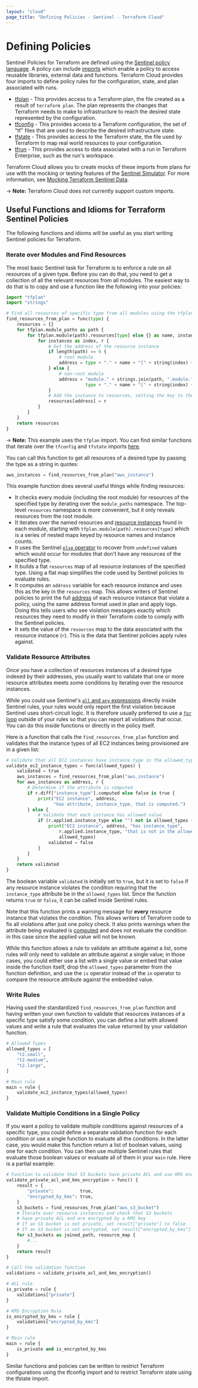 ```yaml
---
layout: "cloud"
page_title: "Defining Policies - Sentinel - Terraform Cloud"
---
```


# Defining Policies

Sentinel Policies for Terraform are defined using the [Sentinel policy
language](https://docs.hashicorp.com/sentinel/language/). A policy can include
[imports](https://docs.hashicorp.com/sentinel/concepts/imports) which enable a
policy to access reusable libraries, external data and functions. Terraform
Cloud provides four imports to define policy rules for the configuration,
state, and plan associated with runs.

- [tfplan](./tfplan.html) - This provides access to a Terraform plan, the file
  created as a result of `terraform plan`.	 The plan represents the changes
  that Terraform needs to make to infrastructure to reach the desired state
  represented by the configuration.
- [tfconfig](./tfconfig.html) - This provides access to a Terraform
  configuration, the set of "tf" files that are used to describe the desired
  infrastructure state.
- [tfstate](./tfstate.html) - This provides access to the Terraform state, the
  file used by Terraform to map real world resources to your configuration.
- [tfrun](./tfrun.html) - This provides access to data associated with a run
  in Terraform Enterprise, such as the run's workspace.

Terraform Cloud allows you to create mocks of these imports from plans for
use with the mocking or testing features of the [Sentinel
Simulator](https://docs.hashicorp.com/sentinel/commands/). For more information,
see [Mocking Terraform Sentinel Data](../mock.html).

-> **Note:** Terraform Cloud does not currently support custom imports.

## Useful Functions and Idioms for Terraform Sentinel Policies

The following functions and idioms will be useful as you start writing Sentinel
policies for Terraform.

### Iterate over Modules and Find Resources

The most basic Sentinel task for Terraform is to enforce a rule on all resources
of a given type. Before you can do that, you need to get a collection of all the
relevant resources from all modules. The easiest way to do that is to copy and
use a function like the following into your policies:

```python
import "tfplan"
import "strings"

# Find all resources of specific type from all modules using the tfplan import
find_resources_from_plan = func(type) {
    resources = {}
    for tfplan.module_paths as path {
        for tfplan.module(path).resources[type] else {} as name, instances {
            for instances as index, r {
                # Get the address of the resource instance
                if length(path) == 0 {
                    # root module
                    address = type + "." + name + "[" + string(index) + "]"
                } else {
                    # non-root module
                    address = "module." + strings.join(path, ".module.") + "." +
                              type + "." + name + "[" + string(index) + "]"
                }
                # Add the instance to resources, setting the key to the address
                resources[address] = r
            }
        }
    }
    return resources
}
```

-> **Note:** This example uses the `tfplan` import. You can find similar
functions that iterate over the `tfconfig` and `tfstate` imports
[here](https://github.com/hashicorp/terraform-guides/tree/master/governance/second-generation/common-functions).

You can call this function to get all resources of a desired type by passing the
type as a string in quotes:

```python
aws_instances = find_resources_from_plan("aws_instance")
```

This example function does several useful things while finding resources:

- It checks every module (including the root module) for resources of the
  specified type by iterating over the `module_paths` namespace. The top-level
  `resources` namespace is more convenient, but it only reveals resources from
  the root module.
- It iterates over the named resources and [resource
  instances](/docs/configuration/resources.html#count-multiple-resource-instances)
  found in each module, starting with `tfplan.module(path).resources[type]`
  which is a series of nested maps keyed by resource names and instance counts.
- It uses the Sentinel [`else`
  operator](https://docs.hashicorp.com/sentinel/language/spec#else-operator) to
  recover from `undefined` values which would occur for modules that don't have
  any resources of the specified type.
- It builds a flat `resources` map of all resource instances of the specified
  type. Using a flat map simplifies the code used by Sentinel policies to
  evaluate rules.
- It computes an `address` variable for each resource instance and uses this as
  the key in the `resources` map. This allows writers of Sentinel policies to
  print the full [address](/docs/internals/resource-addressing.html) of each
  resource instance that violate a policy, using the same address format used in
  plan and apply logs. Doing this tells users who see violation messages exactly
  which resources they need to modify in their Terraform code to comply with the
  Sentinel policies.
- It sets the value of the `resources` map to the data associated with the
  resource instance (`r`). This is the data that Sentinel policies apply rules
  against.

### Validate Resource Attributes

Once you have a collection of resources instances of a desired type indexed by
their addresses, you usually want to validate that one or more resource
attributes meets some conditions by iterating over the resource instances.

While you could use Sentinel's [`all` and `any`
expressions](https://docs.hashicorp.com/sentinel/language/boolexpr#any-all-expressions)
directly inside Sentinel rules, your rules would only report the first violation
because Sentinel uses short-circuit logic. It is therefore usually preferred to
use a [`for` loop](https://docs.hashicorp.com/sentinel/language/loops) outside
of your rules so that you can report all violations that occur. You can do this
inside functions or directly in the policy itself.

Here is a function that calls the `find_resources_from_plan` function and
validates that the instance types of all EC2 instances being provisioned are in
a given list:

```python
# Validate that all EC2 instances have instance_type in the allowed_types list
validate_ec2_instance_types = func(allowed_types) {
    validated = true
    aws_instances = find_resources_from_plan("aws_instance")
    for aws_instances as address, r {
        # Determine if the attribute is computed
        if r.diff["instance_type"].computed else false is true {
            print("EC2 instance", address,
                  "has attribute, instance_type, that is computed.")
        } else {
            # Validate that each instance has allowed value
            if (r.applied.instance_type else "") not in allowed_types {
                print("EC2 instance", address, "has instance_type",
                    r.applied.instance_type, "that is not in the allowed list:",
                    allowed_types)
                validated = false
            }
        }
    }
    return validated
}
```

The boolean variable `validated` is initially set to `true`, but it is set to
`false` if any resource instance violates the condition requiring that the
`instance_type` attribute be in the `allowed_types` list. Since the function
returns `true` or `false`, it can be called inside Sentinel rules.

Note that this function prints a warning message for **every** resource instance
that violates the condition. This allows writers of Terraform code to fix all
violations after just one policy check. It also prints warnings when the
attribute being evaluated is
[computed](./tfplan.html#value-computed) and does
not evaluate the condition in this case since the applied value will not be
known.

While this function allows a rule to validate an attribute against a list, some
rules will only need to validate an attribute against a single value; in those
cases, you could either use a list with a single value or embed that value
inside the function itself, drop the `allowed_types` parameter from the function
definition, and use the `is` operator instead of the `in` operator to compare
the resource attribute against the embedded value.

### Write Rules

Having used the standardized `find_resources_from_plan` function and having
written your own function to validate that resources instances of a specific
type satisfy some condition, you can define a list with allowed values and write
a rule that evaluates the value returned by your validation function.

```python
# Allowed Types
allowed_types = [
    "t2.small",
    "t2.medium",
    "t2.large",
]

# Main rule
main = rule {
    validate_ec2_instance_types(allowed_types)
}

```

### Validate Multiple Conditions in a Single Policy

If you want a policy to validate multiple conditions against resources of a
specific type, you could define a separate validation function for each
condition or use a single function to evaluate all the conditions. In the latter
case, you would make this function return a list of boolean values, using one
for each condition.  You can then use multiple Sentinel rules that evaluate
those boolean values or evaluate all of them in your `main` rule. Here is a
partial example:

```python
# Function to validate that S3 buckets have private ACL and use KMS encryption
validate_private_acl_and_kms_encryption = func() {
    result = {
        "private":          true,
        "encrypted_by_kms": true,
    }
    s3_buckets = find_resources_from_plan("aws_s3_bucket")
    # Iterate over resource instances and check that S3 buckets
    # have private ACL and are encrypted by a KMS key
    # If an S3 bucket is not private, set result["private"] to false
    # If an S3 bucket is not encrypted, set result["encrypted_by_kms"] to false
    for s3_buckets as joined_path, resource_map {
        #...
    }
    return result
}

# Call the validation function
validations = validate_private_acl_and_kms_encryption()

# ACL rule
is_private = rule {
    validations["private"]
}

# KMS Encryption Rule
is_encrypted_by_kms = rule {
    validations["encrypted_by_kms"]
}

# Main rule
main = rule {
    is_private and is_encrypted_by_kms
}
```

Similar functions and policies can be written to restrict Terraform
configurations using the tfconfig import and to restrict Terraform state using
the tfstate import.
